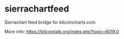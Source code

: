 sierrachartfeed
===============

Sierrachart feed bridge for bitcoincharts.com

More info: https://bitcointalk.org/index.php?topic=6019.0
